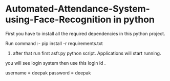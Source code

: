 # Automated-Attendance-System-using-Face-Recognition in python

First you have to install all the required dependencies in this python project.


Run command :- pip install -r requirements.txt

1. after that run first asfr.py python script.
Applications will start running.


you will see login system then use this login id .


username = deepak
password = deepak
